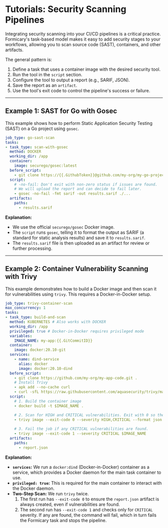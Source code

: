 # Tutorials: Security Scanning Pipelines

Integrating security scanning into your CI/CD pipelines is a critical practice. Formicary's task-based model makes it easy to add security stages to your workflows, allowing you to scan source code (SAST), containers, and other artifacts.

The general pattern is:
1.  Define a task that uses a container image with the desired security tool.
2.  Run the tool in the `script` section.
3.  Configure the tool to output a report (e.g., SARIF, JSON).
4.  Save the report as an `artifact`.
5.  Use the tool's exit code to control the pipeline's success or failure.

---

## Example 1: SAST for Go with Gosec

This example shows how to perform Static Application Security Testing (SAST) on a Go project using `gosec`.

```yaml:gosec-job.yaml
job_type: go-sast-scan
tasks:
- task_type: scan-with-gosec
  method: DOCKER
  working_dir: /app
  container:
    image: securego/gosec:latest
  before_script:
    - git clone https://{{.GithubToken}}@github.com/my-org/my-go-project.git .
  script:
    # -no-fail: Don't exit with non-zero status if issues are found.
    # We will upload the report and can decide to fail later.
    - gosec -no-fail -fmt sarif -out results.sarif ./...
  artifacts:
    paths:
      - results.sarif
```

**Explanation:**
-   We use the official `securego/gosec` Docker image.
-   The `script` runs `gosec`, telling it to format the output as SARIF (a standard for static analysis results) and save it to `results.sarif`.
-   The `results.sarif` file is then uploaded as an artifact for review or further processing.

---

## Example 2: Container Vulnerability Scanning with Trivy

This example demonstrates how to build a Docker image and then scan it for vulnerabilities using `trivy`. This requires a Docker-in-Docker setup.

```yaml:trivy-scan-job.yaml
job_type: trivy-container-scan
max_concurrency: 1
tasks:
- task_type: build-and-scan
  method: KUBERNETES # Also works with DOCKER
  working_dir: /app
  privileged: true # Docker-in-Docker requires privileged mode
  variables:
    IMAGE_NAME: my-app:{{.GitCommitID}}
  container:
    image: docker:20.10-git
  services:
    - name: dind-service
      alias: docker
      image: docker:20.10-dind
  before_script:
    - git clone https://github.com/my-org/my-app-code.git .
    # Install Trivy
    - apk add --no-cache curl
    - curl -sfL https://raw.githubusercontent.com/aquasecurity/trivy/main/contrib/install.sh | sh -s -- -b /usr/local/bin
  script:
    # 1. Build the container image
    - docker build -t $IMAGE_NAME .

    # 2. Scan for HIGH and CRITICAL vulnerabilities. Exit with 0 so the report is always generated.
    - trivy image --exit-code 0 --severity HIGH,CRITICAL --format json -o report.json $IMAGE_NAME
    
    # 3. Fail the job if any CRITICAL vulnerabilities are found.
    - trivy image --exit-code 1 --severity CRITICAL $IMAGE_NAME
  artifacts:
    paths:
      - report.json
```

**Explanation:**
-   **`services`:** We run a `docker:dind` (Docker-in-Docker) container as a service, which provides a Docker daemon for the main task container to use.
-   **`privileged: true`:** This is required for the main container to interact with the Docker daemon.
-   **Two-Step Scan:** We run `trivy` twice.
    1.  The first run has `--exit-code 0` to ensure the `report.json` artifact is always created, even if vulnerabilities are found.
    2.  The second run has `--exit-code 1` and checks only for `CRITICAL` severity. If any are found, the command will fail, which in turn fails the Formicary task and stops the pipeline.

